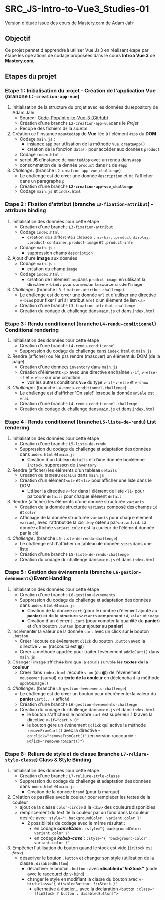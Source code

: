 # SRC_JS-Intro-to-Vue3_Studies-01
Version d'étude issue des cours de Mastery.com de Adam Jahr

## Objectif
Ce projet permet d'apprendre à utiliser Vue.Js 3 en réalisant étape par étape les opérations de codage 
proposées dans le cours __Intro à Vue 3__ de **Mastery.com**.

## Etapes du projet

### Etape 1 : Initialisation du projet - Création de l'application Vue (branche `L2-creation-app-vue`)
1. Initialisation de la structure du projet avec les données du repository de Adam Jahr
   - Source : [Code-Pop/Intro-to-Vue-3 (GitHub)](https://github.com/Code-Pop/Intro-to-Vue-3)
   - Création d'une branche `L2-creation-app-vue`dans le _Projet_
   - Recopie des fichiers de la _source_
2. Création de l'instance `mountedApp` de __Vue__ liée à l'élément `#app` du __DOM__
   - Codage `main.js` :
     - instance `app` par utilisation de la méthode `Vue.createApp()`
     - création de la fonction `data()` pour accéder aux données `product`
   - Codage `index.html` :
    - script __JS__ d'instance de `mountedApp` avec un rendu dans `#app`
    - consommation de la donnée `product` dans `h1` de `#app`
3. *Chalenge :* (branche `L2-creation-app-vue_challenge`)
    - Le challenge est de créer une donnée `description` et de l'afficher dans un paragraphe `p`
    - Création d'une branche __`L2-creation-app-vue_challenge`__
    - Codage `main.js` et `index.html`

### Etape 2 : Fixation d'attribut (branche `L3-fixation-attribut`) - __attribute binding__
1. Initialisation des données pour cette étape
   - Création d'une branche `L3-fixation-attribut`
   - Codage `index.html` :
     - création des différentes classes `.nav-bar`, `.product-display`, `.product-container`, 
        `product-image` et `.product-info`
   - Codage `main.js` :
     - suppression champ `description`
2. Ajout d'une __image__ aux données
   - Codage `main.js` :
     - création du champ `image`
   - Codage `index.html` :
     - création de l'élément `img`dans `product-image` en utilisant la directive `v-bind:` pour connecter 
       la source `src`de l'image
3. *Challenge :* (branche `L3-fixation-attribut-challenge`)
    - Le challenge est de créer une donnée `url` et d'utiliser une directive `v-bind` pour fixer l'url à 
      l'attribut `href` d'un élément de lien `<a>` 
    - Création d'une branche `L3-fixation-attribut-challenge`
    - Création du codage du challenge dans `main.js` et dans `index.html`

### Etape 3 : Rendu conditionnel (branche `L4-rendu-conditionnel`)  __Conditional rendering__
1. Initialisation des données pour cette étape
   - Création d'une branche `L4-rendu-conditionnel`
   - Suppression du codage du challenge dans `index.html` et `main.js`
2. Rendre (afficher) ou Ne pas rendre (masquer) un élément du DOM (de la page)
   - Création d'une données `inventory` dans `main.js`
   - Création d'éléments `<p>` avec une directive enchaînée `v-if`, `v-else-if` et `v-else` sur une condition
     - voir les autres conditions __`Vue`__ du type `v-if`+`v-else` et `v-show`
3. *Challenge :* (branche `L4-rendu-conditionnel-challenge`)
    - Le challenge est d'afficher 'On sale!' lorsque la donnée `onSale` est `vrai`
    - Création d'une branche `L4-rendu-conditionnel-challenge`
    - Création du codage du challenge dans `main.js` et dans `index.html`

### Etape 4 : Rendu conditionnel (branche `L5-liste-de-rendu`)  __List rendering__
1. Initialisation des données pour cette étape
   - Création d'une branche `L5-liste-de-rendu`
   - Suppression du codage du challenge et adaptation des données dans `index.html` et `main.js`
     - Création d'un tableau `details` et d'une donnée booléenne `inStock`, suppresson de `inventory`
2. Rendre (afficher) les éléments d'un tableau `details`
   - Création du tableau `details` dans `main.js`
   - Création d'un élément `<ul>` et `<li>` pour afficher une liste dans le DOM
     - Utiliser la directive `v-for` dans l'élément de liste `<li>` pour parcourir `details` pour chaque élément `detail`
3. Rendre (afficher) les éléments d'une donnée structurée `variants`
   - Création de la donnée structurée `variants` composé des champs `id` et `color` 
   - Affichage de la donnée structurée `variants` pour chaque élément `variant`, avec l'attribut de la *clé* `:key` 
     obtenu par`variant.id`. La donnée affichée `variant.color` est la couleur de l'élément donnée par la clé
4. *Challenge :* (branche `L5-liste-de-rendu-challenge`)
    - Le challenge est d'afficher un tableau de donnée `sizes` dans une liste
    - Création d'une branche `L5-liste-de-rendu-challenge`
    - Création du codage du challenge dans `main.js` et dans `index.html`

### Etape 5 : Gestion des événements (branche `L6-gestion-événements`)  __Event Handling__
1. Initialisation des données pour cette étape
   - Création d'une branche `L6-gestion-événements`
   - Suppression du codage du challenge et adaptation des données dans `index.html` et `main.js`
     - Création de la donnée `cart` (pour le nombre d'élément ajouté au __panier__) et de la structure `variants` 
       comprenant `id`, `color` et `image`
     - Création d'un élément `.cart` (pour compter la quantité du __panier__) et d'un bouton `.button` (pour ajouter 
       au __panier__)
2. Incrémenter la valeur de la donnée `cart` avec un click sur le bouton `.button`
   - Créer l'écoute de événement `click` du bouton `.button` avec la directive `v-on` (raccourci est **@**)
   - Créer la méthode appelée pour traiter l'événement `addToCart()` dans `main.js`
3. Changer l'image affichée lors que la souris survole les __textes de la couleur__
   - Créer dans `index.html` l'écoute `v-on` (ou **@**) de l'événement `mouseover` (survol) du __texte de la couleur__ en déclenchant la 
     méthode `updateImage()`
4. *Challenge :* (branche `L6-gestion-événements-challenge`)
    - Le challenge est de créer un bouton pour décrémenter la valeur du __panier__ `Cart(...)` affiché
    - Création d'une branche `L6-gestion-événements-challenge`
    - Création du codage du challenge dans `main.js` et dans `index.html`
      - le bouton s'affiche si le nombre `cart` est supérieur à __0__ avec la directive `v-if="cart > 0"`
      - le bouton gère un événement `@click` qui active la méthode `removeFromCart()` avec la directive `v-on:click="removeFromCart()"` 
        (en version raccourcie : `@click="removeFromCart()"`)

### Etape 6 : Reliure de style et de classe (branche `L7-reliure-style-classe`)  __Class & Style Binding__
1. Initialisation des données pour cette étape
   - Création d'une branche `L7-reliure-style-classe`
   - Suppression du codage du challenge et adaptation des données dans `index.html` et `main.js`
     - Création de la donnée `brand` (pour la marque) 
2. Création de pastilles avec la couleur pour remplacer les textes de la couleur
   - ajout de la classe `color-circle` à la `<div>` des couleurs disponibles
   - remplacement du text de la couleur par un fond dans la couleur désirée avec `:style="{ backgroundColor: variant.color }"`
     - 2 possibilités de codage avec le même résultat :
       - en codage ***camelCase*** : `:style="{ backgroundColor: variant.color }"`
       - en codage ***kebab-case*** : `:style="{ 'background-color': variant.color }"`
3. Empêcher l'utilisation du bouton quand le stock est vide (`inStock` est *faux*)
   - désactiver le bouton `.button` et changer son style (utilisation de la classe `.disabledButton`)
     - désactiver le bouton `.button` : avec __:disabled="!inStock"__ (code avec le raccourci de `v-bind`)
     - changer le style en modifiant la classe du bouton avec `v-bind:class="{ disabledButton: !inStock }"`
       - alternative à étudier... avec la déclaration `<button :class="[!inStock ? button : disabledButton]">`
